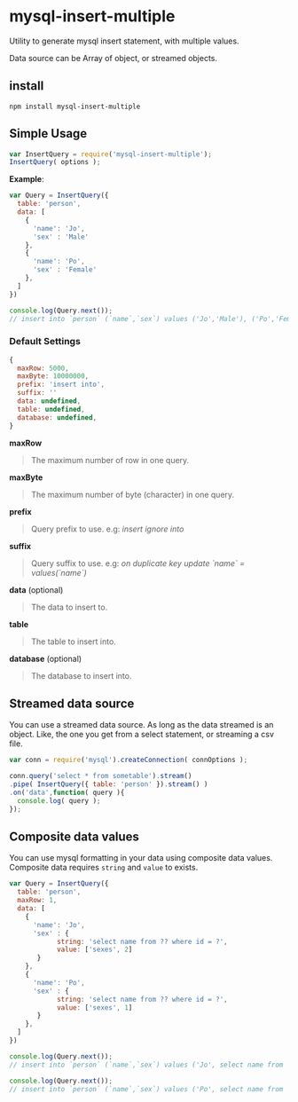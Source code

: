 # mysql-insert-multiple

Utility to generate mysql insert statement, with multiple values.

Data source can be Array of object, or streamed objects.

## install
```
npm install mysql-insert-multiple
```

## Simple Usage

```js
var InsertQuery = require('mysql-insert-multiple');
InsertQuery( options );
```

**Example**:
```js
var Query = InsertQuery({
  table: 'person',
  data: [
    {
      'name': 'Jo',
      'sex' : 'Male'
    },
    {
      'name': 'Po',
      'sex' : 'Female'
    },
  ]
})

console.log(Query.next());
// insert into `person` (`name`,`sex`) values ('Jo','Male'), ('Po','Female')

```

### Default Settings
```js
{
  maxRow: 5000,
  maxByte: 10000000,
  prefix: 'insert into',
  suffix: ''
  data: undefined,
  table: undefined,
  database: undefined,
}
```

**maxRow**
> The maximum number of row in one query.

**maxByte**
> The maximum number of byte (character) in one query.

**prefix**
> Query prefix to use. e.g: *insert ignore into*

**suffix**
> Query suffix to use. e.g: *on duplicate key update \`name\` = values(\`name\`)*

**data** (optional)
> The data to insert to.

**table**
> The table to insert into.

**database** (optional)
> The database to insert into.

## Streamed data source
You can use a streamed data source. As long as the data streamed is an object.
Like, the one you get from a select statement, or streaming a csv file.

```js
var conn = require('mysql').createConnection( connOptions );

conn.query('select * from sometable').stream()
.pipe( InsertQuery({ table: 'person' }).stream() )
.on('data',function( query ){
  console.log( query );
});
```

## Composite data values
You can use mysql formatting in your data using composite data values. Composite data requires `string` and `value` to exists.

```js
var Query = InsertQuery({
  table: 'person',
  maxRow: 1,
  data: [
    {
      'name': 'Jo',
      'sex' : { 
            string: 'select name from ?? where id = ?', 
            value: ['sexes', 2] 
       }
    },
    {
      'name': 'Po',
      'sex' : { 
            string: 'select name from ?? where id = ?', 
            value: ['sexes', 1] 
       }
    },
  ]
})

console.log(Query.next());
// insert into `person` (`name`,`sex`) values ('Jo', select name from `sexes` where id = 2)

console.log(Query.next());
// insert into `person` (`name`,`sex`) values ('Po', select name from `sexes` where id = 1)
```

